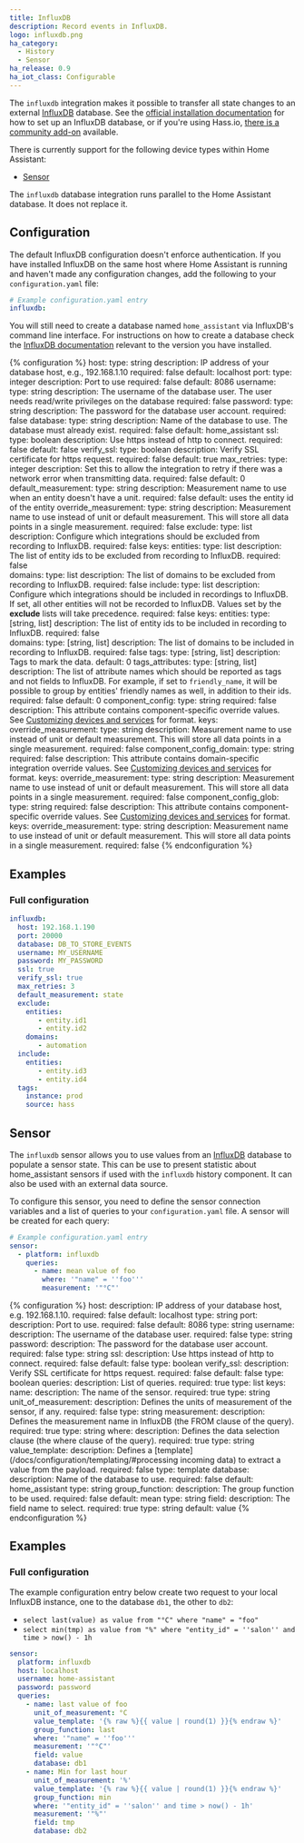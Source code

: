 ```yaml
---
title: InfluxDB
description: Record events in InfluxDB.
logo: influxdb.png
ha_category:
  - History
  - Sensor
ha_release: 0.9
ha_iot_class: Configurable
---
```


The `influxdb` integration makes it possible to transfer all state changes to an external [InfluxDB](https://influxdb.com/) database. See the [official installation documentation](https://docs.influxdata.com/influxdb/v1.7/introduction/installation/) for how to set up an InfluxDB database, or if you're using Hass.io, [there is a community add-on](https://community.home-assistant.io/t/community-hass-io-add-on-influxdb/54491) available.

There is currently support for the following device types within Home Assistant:

- [Sensor](#sensor)

<div class='note'>

The `influxdb` database integration runs parallel to the Home Assistant database. It does not replace it.

</div>

## Configuration

The default InfluxDB configuration doesn't enforce authentication. If you have installed InfluxDB on the same host where Home Assistant is running and haven't made any configuration changes, add the following to your `configuration.yaml` file:

```yaml
# Example configuration.yaml entry
influxdb:
```

You will still need to create a database named `home_assistant` via InfluxDB's command line interface. For instructions on how to create a database check the [InfluxDB documentation](https://docs.influxdata.com/influxdb/latest/introduction/getting_started/#creating-a-database) relevant to the version you have installed.

{% configuration %}
host:
  type: string
  description: IP address of your database host, e.g., 192.168.1.10
  required: false
  default: localhost
port:
  type: integer
  description: Port to use
  required: false
  default: 8086
username:
  type: string
  description: The username of the database user. The user needs read/write privileges on the database
  required: false
password:
  type: string
  description: The password for the database user account.
  required: false
database:
  type: string
  description: Name of the database to use. The database must already exist.
  required: false
  default: home_assistant
ssl:
  type: boolean
  description: Use https instead of http to connect.
  required: false
  default: false
verify_ssl:
  type: boolean
  description: Verify SSL certificate for https request.
  required: false
  default: true
max_retries:
  type: integer
  description: Set this to allow the integration to retry if there was a network error when transmitting data.
  required: false
  default: 0
default_measurement:
  type: string
  description: Measurement name to use when an entity doesn't have a unit. 
  required: false
  default: uses the entity id of the entity
override_measurement:
  type: string
  description:  Measurement name to use instead of unit or default measurement. This will store all data points in a single measurement.
  required: false
exclude:
  type: list
  description:  Configure which integrations should be excluded from recording to InfluxDB.
  required: false
  keys:
    entities:
      type: list
      description:  The list of entity ids to be excluded from recording to InfluxDB.
      required: false    
    domains:
      type: list
      description:  The list of domains to be excluded from recording to InfluxDB.
      required: false
include:
  type: list
  description:  Configure which integrations should be included in recordings to InfluxDB. If set, all other entities will not be recorded to InfluxDB. Values set by the **exclude** lists will take precedence.
  required: false
  keys:
    entities:
      type: [string, list]
      description:  The list of entity ids to be included in recording to InfluxDB.
      required: false    
    domains:
      type: [string, list]
      description:  The list of domains to be included in recording to InfluxDB.
      required: false
tags:
  type: [string, list]
  description: Tags to mark the data.
  default: 0
tags_attributes:
  type: [string, list]
  description: The list of attribute names which should be reported as tags and not fields to InfluxDB. For example, if set to `friendly_name`, it will be possible to group by entities' friendly names as well, in addition to their ids.
  required: false
  default: 0
component_config:
  type: string
  required: false
  description: This attribute contains component-specific override values. See [Customizing devices and services](/getting-started/customizing-devices/) for format.
  keys:
    override_measurement:
      type: string
      description:  Measurement name to use instead of unit or default measurement. This will store all data points in a single measurement.
      required: false
component_config_domain:
  type: string
  required: false
  description: This attribute contains domain-specific integration override values. See [Customizing devices and services](/getting-started/customizing-devices/) for format.
  keys:
    override_measurement:
      type: string
      description:  Measurement name to use instead of unit or default measurement. This will store all data points in a single measurement.
      required: false
component_config_glob: 
  type: string
  required: false
  description: This attribute contains component-specific override values. See [Customizing devices and services](/getting-started/customizing-devices/) for format.
  keys:
    override_measurement:
      type: string
      description:  Measurement name to use instead of unit or default measurement. This will store all data points in a single measurement.
      required: false
{% endconfiguration %}

## Examples

### Full configuration

```yaml
influxdb:
  host: 192.168.1.190
  port: 20000
  database: DB_TO_STORE_EVENTS
  username: MY_USERNAME
  password: MY_PASSWORD
  ssl: true
  verify_ssl: true
  max_retries: 3
  default_measurement: state
  exclude:
    entities:
       - entity.id1
       - entity.id2
    domains:
       - automation
  include:
    entities:
       - entity.id3
       - entity.id4
  tags:
    instance: prod
    source: hass
```

## Sensor

The `influxdb` sensor allows you to use values from an [InfluxDB](https://influxdb.com/) database to populate a sensor state. This can be use to present statistic about home_assistant sensors if used with the `influxdb` history component. It can also be used with an external data source.

To configure this sensor, you need to define the sensor connection variables and a list of queries to  your `configuration.yaml` file. A sensor will be created for each query:

```yaml
# Example configuration.yaml entry
sensor:
  - platform: influxdb
    queries:
      - name: mean value of foo
        where: '"name" = ''foo'''
        measurement: '"°C"'
```

{% configuration %}
host:
  description: IP address of your database host, e.g. 192.168.1.10.
  required: false
  default: localhost
  type: string
port:
  description: Port to use.
  required: false
  default: 8086
  type: string
username:
  description: The username of the database user.
  required: false
  type: string
password:
  description: The password for the database user account.
  required: false
  type: string
ssl:
  description: Use https instead of http to connect.
  required: false
  default: false
  type: boolean
verify_ssl:
  description: Verify SSL certificate for https request.
  required: false
  default: false
  type: boolean
queries:
  description: List of queries.
  required: true
  type: list
  keys:
    name:
      description: The name of the sensor.
      required: true
      type: string
    unit_of_measurement:
      description: Defines the units of measurement of the sensor, if any.
      required: false
      type: string
    measurement:
      description: Defines the measurement name in InfluxDB (the FROM clause of the query).
      required: true
      type: string
    where:
      description: Defines the data selection clause (the where clause of the query).
      required: true
      type: string
    value_template:
      description: Defines a [template](/docs/configuration/templating/#processing incoming data) to extract a value from the payload.
      required: false
      type: template
    database:
      description: Name of the database to use.
      required: false
      default: home_assistant
      type: string
    group_function:
      description: The group function to be used.
      required: false
      default: mean
      type: string
    field:
      description: The field name to select.
      required: true
      type: string
      default: value
{% endconfiguration %}

## Examples

### Full configuration

The example configuration entry below create two request to your local InfluxDB instance, one to the database `db1`, the other to `db2`:

- `select last(value) as value from "°C" where "name" = "foo"`
- `select min(tmp) as value from "%" where "entity_id" = ''salon'' and time > now() - 1h`

```yaml
sensor:
  platform: influxdb
  host: localhost
  username: home-assistant
  password: password
  queries:
    - name: last value of foo
      unit_of_measurement: °C
      value_template: '{% raw %}{{ value | round(1) }}{% endraw %}'
      group_function: last
      where: '"name" = ''foo'''
      measurement: '"°C"'
      field: value
      database: db1
    - name: Min for last hour
      unit_of_measurement: '%'
      value_template: '{% raw %}{{ value | round(1) }}{% endraw %}'
      group_function: min
      where: '"entity_id" = ''salon'' and time > now() - 1h'
      measurement: '"%"'
      field: tmp
      database: db2
```
